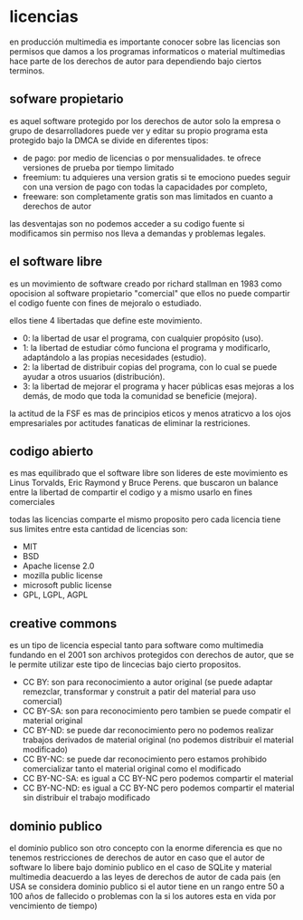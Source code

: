 # licencias

en producción multimedia es importante conocer sobre las licencias son permisos que damos a los programas informaticos o material multimedias hace parte de los derechos de autor para dependiendo bajo ciertos terminos.

## sofware propietario

es aquel software protegido por los derechos de autor solo la empresa o grupo de desarrolladores puede ver y editar su propio programa esta protegido bajo la DMCA se divide en diferentes tipos:

- de pago: por medio de licencias o por mensualidades. te ofrece versiones de prueba por tiempo limitado
- freemium: tu adquieres una version gratis si te emociono puedes seguir con una version de pago con todas la capacidades por completo,
- freeware: son completamente gratis son mas limitados en cuanto a derechos de autor

las desventajas son no podemos acceder a su codigo fuente si modificamos sin permiso nos lleva a demandas y problemas legales.

## el software libre

es un movimiento de software creado por richard stallman en 1983 como opocision al software propietario "comercial" que ellos no puede compartir el codigo fuente con fines de mejoralo o estudiado.

ellos tiene 4 libertadas que define este movimiento.

- 0: la libertad de usar el programa, con cualquier propósito (uso).
- 1: la libertad de estudiar cómo funciona el programa y modificarlo, adaptándolo a las propias necesidades (estudio).
- 2: la libertad de distribuir copias del programa, con lo cual se puede ayudar a otros usuarios (distribución).
- 3: la libertad de mejorar el programa y hacer públicas esas mejoras a los demás, de modo que toda la comunidad se beneficie (mejora).

la actitud de la FSF es mas de principios eticos y menos atraticvo a los ojos empresariales por actitudes fanaticas de eliminar la restriciones.

## codigo abierto

es mas equilibrado que el software libre son lideres de este movimiento es Linus Torvalds, Eric Raymond y Bruce Perens. que buscaron un balance entre la libertad de compartir el codigo y a mismo usarlo en fines comerciales

todas las licencias comparte el mismo proposito pero cada licencia tiene sus limites entre esta cantidad de licencias son:

- MIT
- BSD
- Apache license 2.0
- mozilla public license
- microsoft public license
- GPL, LGPL, AGPL

## creative commons

es un tipo de licencia especial tanto para software como multimedia fundando en el 2001 son archivos protegidos con derechos de autor, que se le permite utilizar este tipo de lincecias bajo cierto propositos.

- CC BY: son para reconocimiento a autor original (se puede adaptar remezclar, transformar y construit a patir del material para uso comercial)
- CC BY-SA: son para reconocimiento pero tambien se puede compatir el material original
- CC BY-ND: se puede dar reconocimiento pero no podemos realizar trabajos derivados de material original (no podemos distribuir el material modificado)
- CC BY-NC: se puede dar reconocimiento pero estamos prohibido comercializar tanto el material original como el modificado
- CC BY-NC-SA: es igual a CC BY-NC pero podemos compartir el material
- CC BY-NC-ND: es igual a CC BY-NC pero podemos compartir el material sin distribuir el trabajo modificado

## dominio publico

el dominio publico son otro concepto con la enorme diferencia es que no tenemos restricciones de derechos de autor en caso que el autor de software lo libere bajo dominio publico en el caso de SQLite y material multimedia deacuerdo a las leyes de derechos de autor de cada pais (en USA se considera dominio publico si el autor tiene en un rango entre 50 a 100 años de fallecido o problemas con la si los autores esta en vida por vencimiento de tiempo)